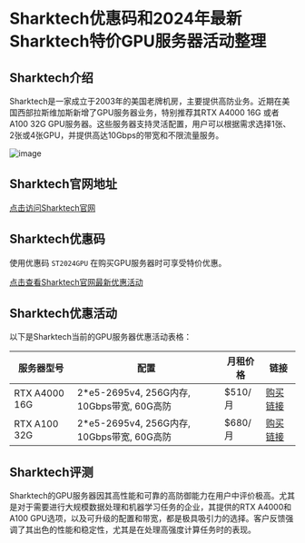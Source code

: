 # Sharktech优惠码和2024年最新Sharktech特价GPU服务器活动整理

## Sharktech介绍

Sharktech是一家成立于2003年的美国老牌机房，主要提供高防业务。近期在美国西部拉斯维加斯新增了GPU服务器业务，特别推荐其RTX A4000 16G 或者 A100 32G GPU服务器。这些服务器支持灵活配置，用户可以根据需求选择1张、2张或4张GPU，并提供高达10Gbps的带宽和不限流量服务。

![image](https://github.com/regancarter984/Sharktech/assets/167757051/9c39ee16-556d-4aa5-81d0-f7d1371bd0f6)

## Sharktech官网地址

[点击访问Sharktech官网](https://portal.sharktech.net/aff.php?aff=1421)

## Sharktech优惠码

使用优惠码 `ST2024GPU` 在购买GPU服务器时可享受特价优惠。

[点击查看Sharktech官网最新优惠活动](https://portal.sharktech.net/aff.php?aff=1421)

## Sharktech优惠活动

以下是Sharktech当前的GPU服务器优惠活动表格：

| 服务器型号      | 配置                                 | 月租价格  | 链接                                       |
|--------------|------------------------------------|--------|------------------------------------------|
| RTX A4000 16G | 2*e5-2695v4, 256G内存, 10Gbps带宽, 60G高防 | $510/月 | [购买链接](https://portal.sharktech.net/aff.php?aff=1421&pid=707) |
| RTX A100 32G  | 2*e5-2695v4, 256G内存, 10Gbps带宽, 60G高防 | $680/月 | [购买链接](https://portal.sharktech.net/aff.php?aff=1421&pid=708) |

## Sharktech评测

Sharktech的GPU服务器因其高性能和可靠的高防御能力在用户中评价极高。尤其是对于需要进行大规模数据处理和机器学习任务的企业，其提供的RTX A4000和A100 GPU选项，以及可升级的配置和带宽，都是极具吸引力的选择。客户反馈强调了其出色的性能和稳定性，尤其是在处理高强度计算任务时的表现。
